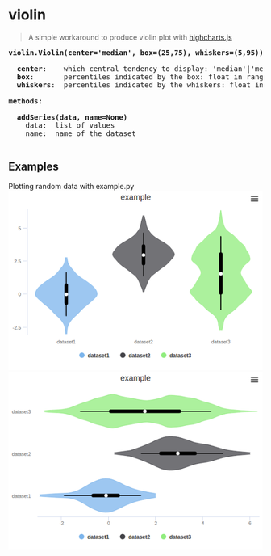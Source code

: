 # violin
> A simple workaround to produce violin plot with [highcharts.js](http://www.highcharts.js)  
  
<pre>
<b>violin.Violin(center='median', box=(25,75), whiskers=(5,95))</b>

  <b>center</b>:    which central tendency to display: 'median'|'mean'
  <b>box</b>:       percentiles indicated by the box: float in range of [0,100]
  <b>whiskers</b>:  percentiles indicated by the whiskers: float in range of [0,100]

<b>methods:</b>

  <b>addSeries(data, name=None)</b>
    data:  list of values
    name:  name of the dataset

</pre>
  
## Examples
Plotting random data with example.py    
![example2](img/example2.png)
![example1](img/example1.png)
